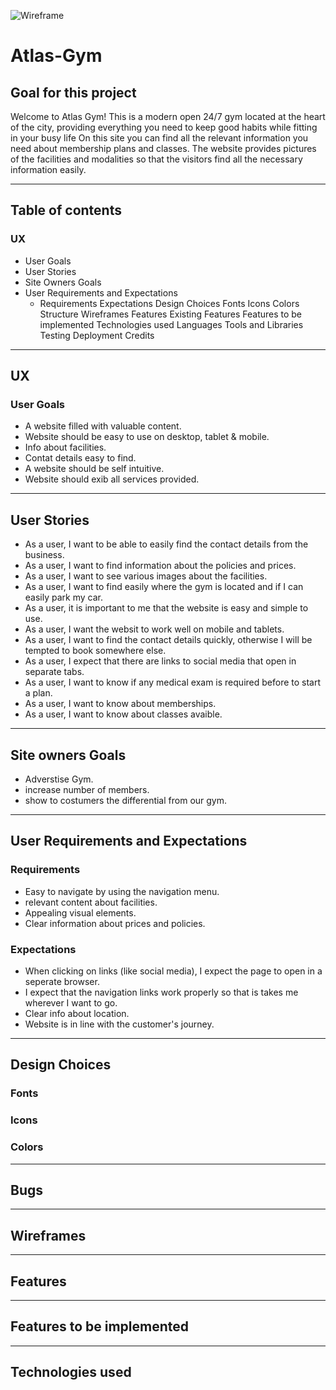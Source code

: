 
![Wireframe](https://i.imgur.com/n7F0UTK.png)

<!-- Heading -->
# Atlas-Gym
 
<!-- mokeup image -->

## Goal for this project

Welcome to Atlas Gym! This is a modern open 24/7 gym located at the heart of the city, 
providing everything you need to keep good habits while fitting in your busy life
On this site you can find all the relevant information you need about membership plans and classes.
 The website provides pictures of the facilities and modalities so that the visitors find all the necessary information easily.

---

## Table of contents
 ### UX
 * User Goals
 * User Stories
 * Site Owners Goals
 * User Requirements and Expectations
     * Requirements
Expectations
Design Choices
Fonts
Icons
Colors
Structure
Wireframes
Features
Existing Features
Features to be implemented
Technologies used
Languages
Tools and Libraries
Testing
Deployment
Credits
---

## UX
### User Goals

- A website filled with valuable content.
- Website should be easy to use on desktop, tablet & mobile.
- Info about facilities.
- Contat details easy to find.
- A website should be self intuitive.
- Website should exib all services provided.

---

## User Stories

- As a user, I want to be able to easily find the contact details from the business.
- As a user, I want to find information about the policies and prices.
- As a user, I want to see various images about the facilities.
- As a user, I want to find easily where the gym is located and if I can easily park my car.
- As a user, it is important to me that the website is easy and simple to use.
- As a user, I want the websit to work well on mobile and tablets.
- As a user, I want to find the contact details quickly, otherwise I will be tempted to book somewhere else.
- As a user, I expect that there are links to social media that open in separate tabs.
- As a user, I want to know if any medical exam is required before to start a plan.
- As a user, I want to know about memberships.
- As a user, I want to know about classes avaible.
---

## Site owners Goals

- Adverstise Gym. 
- increase number of members.
- show to costumers the differential from our gym.

---

## User Requirements and Expectations



### Requirements

- Easy to navigate by using the navigation menu.
- relevant content about facilities.
- Appealing visual elements.
- Clear information about prices and policies.

### Expectations

- When clicking on links (like social media), I expect the page to open in a seperate browser.
- I expect that the navigation links work properly so that is takes me wherever I want to go.
- Clear info about location.
- Website is in line with the customer's journey.

---

## Design Choices

### Fonts

### Icons

### Colors

---

## Bugs

---

## Wireframes

---

## Features

---

## Features to be implemented

---

## Technologies used